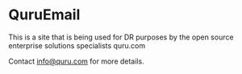 # QuruEmail

This is a site that is being used for DR purposes by the open source enterprise solutions specialists quru.com

Contact info@quru.com for more details.
